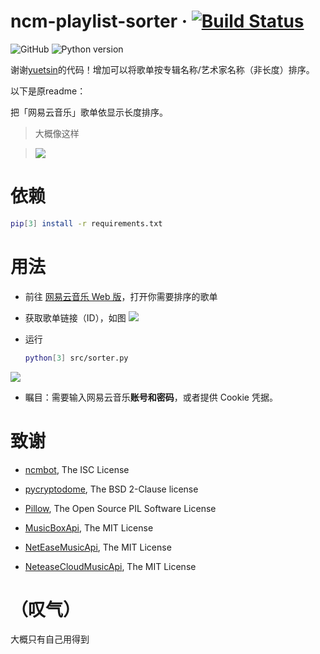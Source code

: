 # ncm-playlist-sorter · [![Build Status](https://travis-ci.com/yuetsin/ncm-playlist-sorter.svg?branch=master)](https://travis-ci.com/yuetsin/ncm-playlist-sorter)

![GitHub](https://img.shields.io/github/license/yuetsin/ncm-playlist-sorter.svg)
![Python version](https://img.shields.io/badge/python-3.x-blue.svg)

谢谢[yuetsin](https://github.com/yuetsin)的代码！增加可以将歌单按专辑名称/艺术家名称（非长度）排序。



以下是原readme：

把「网易云音乐」歌单依显示长度排序。

> 大概像这样

> ![](https://raw.githubusercontent.com/yuxiqian/ncm-playlist-sorter/master/img/anim01.gif)

# 依赖

```bash
pip[3] install -r requirements.txt
```

# 用法

* 前往 [网易云音乐 Web 版](https://music.163.com)，打开你需要排序的歌单

* 获取歌单链接（ID），如图
  ![](https://raw.githubusercontent.com/yuxiqian/ncm-playlist-sorter/master/img/img02.png)

* 运行
  
  ```bash
  python[3] src/sorter.py
  ```

![](https://raw.githubusercontent.com/yuxiqian/ncm-playlist-sorter/master/img/img03.png)

* 瞩目：需要输入网易云音乐**账号和密码**，或者提供 Cookie 凭据。

# 致谢

* [ncmbot](https://github.com/xiyouMc/ncmbot), The ISC License

* [pycryptodome](https://github.com/Legrandin/pycryptodome), The BSD 2-Clause license

* [Pillow](https://github.com/python-pillow/Pillow), The Open Source PIL Software License

* [MusicBoxApi](https://github.com/wzpan/MusicBoxApi), The MIT License

* [NetEaseMusicApi](https://github.com/littlecodersh/NetEaseMusicApi), The MIT License

* [NeteaseCloudMusicApi](https://github.com/Binaryify/NeteaseCloudMusicApi), The MIT License

# （叹气）

大概只有自己用得到
